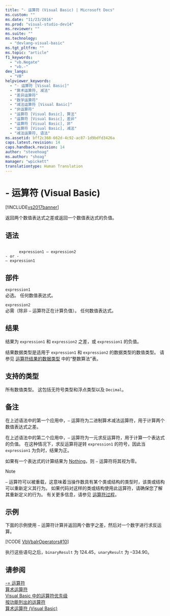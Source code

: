 ```yaml
---
title: "- 运算符 (Visual Basic) | Microsoft Docs"
ms.custom: ""
ms.date: "11/23/2016"
ms.prod: "visual-studio-dev14"
ms.reviewer: ""
ms.suite: ""
ms.technology: 
  - "devlang-visual-basic"
ms.tgt_pltfrm: ""
ms.topic: "article"
f1_keywords: 
  - "vb.Negate"
  - "vb.-"
dev_langs: 
  - "VB"
helpviewer_keywords: 
  - "- 运算符 [Visual Basic]"
  - "算术运算符, 减法"
  - "差异运算符"
  - "数学运算符"
  - "减法运算符 [Visual Basic]"
  - "非运算符"
  - "运算符 [Visual Basic], 算法"
  - "运算符 [Visual Basic], 差异"
  - "运算符 [Visual Basic], 非"
  - "运算符 [Visual Basic], 减法"
  - "减法运算符, 语法"
ms.assetid: bff2c368-662d-4c92-ac87-1d9bdfd3426a
caps.latest.revision: 14
caps.handback.revision: 14
author: "stevehoag"
ms.author: "shoag"
manager: "wpickett"
translationtype: Human Translation
---
```

# - 运算符 (Visual Basic)
[!INCLUDE[vs2017banner](../../../csharp/includes/vs2017banner.md)]

返回两个数值表达式之差或返回一个数值表达式的负值。  
  
## 语法  
  
```  
  
      expression1 – expression2  
- or -  
– expression1  
```  
  
## 部件  
 `expression1`  
 必选。  任何数值表达式。  
  
 `expression2`  
 必需（除非 `–` 运算符正在计算负值）。  任何数值表达式。  
  
## 结果  
 结果为 `expression1` 和 `expression2` 之差，或 `expression1` 的负值。  
  
 结果数据类型是适用于 `expression1` 和 `expression2` 的数据类型的数值类型。  请参见 [运算符结果的数据类型](../../../visual-basic/language-reference/operators/data-types-of-operator-results.md) 中的“整数算法”表。  
  
## 支持的类型  
 所有数值类型。  这包括无符号类型和浮点类型以及 `Decimal`。  
  
## 备注  
 在上述语法中的第一个应用中，`–` 运算符为二进制算术减法运算符，用于计算两个数值表达式之差。  
  
 在上述语法中的第二个应用中，`–` 运算符为一元求反运算符，用于计算一个表达式的负值。  在这种情况下，求反运算将逆转 `expression1` 的符号，因此当 `expression1` 为负时，结果为正。  
  
 如果有一个表达式的计算结果为 [Nothing](../../../visual-basic/language-reference/nothing.md)，则 `–` 运算符将其视为零。  
  
> [!NOTE]
>  `–` 运算符可以被重载，这意味着当操作数具有某个类或结构的类型时，该类或结构可以重新定义其行为。  如果代码对这样的类或结构使用此运算符，请确保您了解其重新定义的行为。  有关更多信息，请参见 [运算符过程](../../../visual-basic/programming-guide/language-features/procedures/operator-procedures.md)。  
  
## 示例  
 下面的示例使用 `–` 运算符计算并返回两个数字之差，然后对一个数字进行求反运算。  
  
 [!CODE [VbVbalrOperators#10](../CodeSnippet/VS_Snippets_VBCSharp/VbVbalrOperators#10)]  
  
 执行这些语句之后，`binaryResult` 为 124.45，`unaryResult` 为 –334.90。  
  
## 请参阅  
 [\-\= 运算符](../../../visual-basic/language-reference/operators/integer-division-assignment-operator.md)   
 [算术运算符](../../../visual-basic/language-reference/operators/arithmetic-operators.md)   
 [Visual Basic 中的运算符优先级](../../../visual-basic/language-reference/operators/operator-precedence.md)   
 [按功能列出的运算符](../../../visual-basic/language-reference/operators/operators-listed-by-functionality.md)   
 [算术运算符 \(Visual Basic\)](../../../visual-basic/programming-guide/language-features/operators-and-expressions/arithmetic-operators.md)